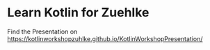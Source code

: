 # Learn Kotlin for Zuehlke

Find the Presentation on https://kotlinworkshopzuhlke.github.io/KotlinWorkshopPresentation/
